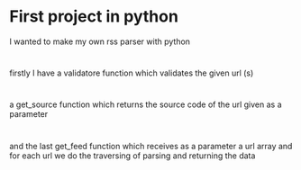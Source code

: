 # First project in python 
  I wanted to make my own rss parser with python
# 
   firstly I have a validatore function which validates the given url (s)
   #
   a get_source function which returns the source code of the url given as a parameter
   #
and the last get_feed function which receives as a parameter a url array and for each url we do the traversing of parsing and returning the data